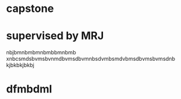 # capstone
# supervised by MRJ
<!-- jhbjbjbjbjbjbjbjbj -->
nbjbmnbmbmnbmbbmnbmb
xnbcsmdsbvmsbvnmdbvmsdbvmnbsdvmbsmdvbmsdbvmsbvmsdnb
kjbkbkjbkbj
# dfmbdml
